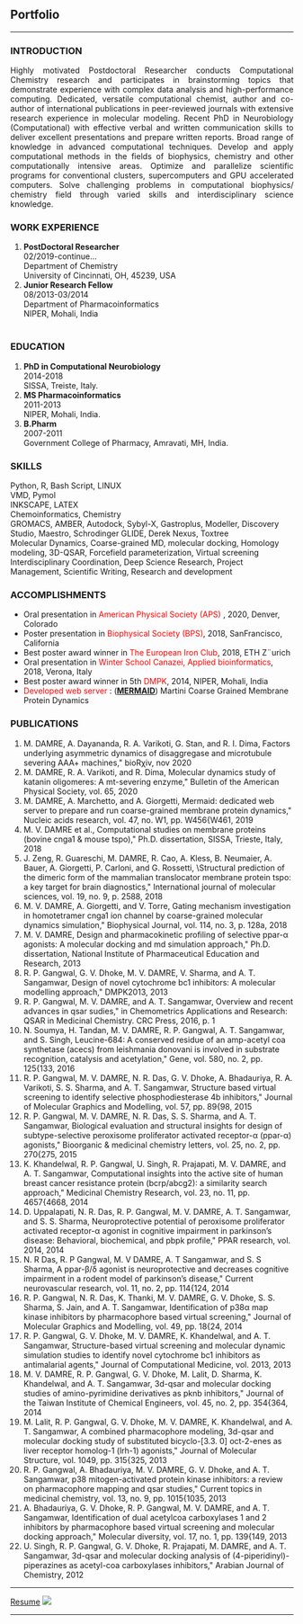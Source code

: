 ## Portfolio

---

### INTRODUCTION 
<p align="justify">Highly motivated Postdoctoral Researcher conducts Computational Chemistry research and participates in brainstorming topics that demonstrate experience with complex data analysis and high-performance computing. Dedicated, versatile computational chemist, author and co-author of international publications in peer-reviewed journals with extensive research experience in molecular modeling. Recent PhD in Neurobiology (Computational) with effective verbal and written communication skills to deliver excellent presentations and prepare written reports. Broad range of knowledge in advanced computational techniques. Develop and apply computational methods in the fields of biophysics, chemistry and other computationally intensive areas. Optimize and parallelize scientific programs for conventional clusters, supercomputers and GPU accelerated computers. Solve challenging problems in computational biophysics/ chemistry field through varied skills and interdisciplinary science knowledge.</p>

### WORK EXPERIENCE
1. **PostDoctoral Researcher**<br>
02/2019-continue...<br>
Department of Chemistry<br>
University of Cincinnati, OH, 45239, USA<br>
2. **Junior Research Fellow**<br>
08/2013-03/2014<br>
Department of Pharmacoinformatics<br>
NIPER, Mohali, India<br><br>

### EDUCATION
1. **PhD in Computational Neurobiology**<br>
   2014-2018<br>
   SISSA, Treiste, Italy.<br>
2. **MS Pharmacoinformatics**<br>
   2011-2013<br>
   NIPER, Mohali, India.<br>
3. **B.Pharm**<br>
   2007-2011<br>
   Government College of Pharmacy, Amravati, MH, India.<br>

### SKILLS
Python, R, Bash Script, LINUX<br>
VMD, Pymol<br>
INKSCAPE, LATEX<br>
Chemoinformatics, Chemistry<br>
GROMACS, AMBER, Autodock, Sybyl-X, Gastroplus, Modeller, Discovery Studio, Maestro, Schrodinger GLIDE, Derek Nexus, Toxtree<br>
Molecular Dynamics, Coarse-grained MD, molecular docking, Homology modeling, 3D-QSAR, Forcefield parameterization, Virtual screening <br>
Interdisciplinary Coordination, Deep Science Research, Project Management, Scientific Writing, Research and development<br>

### ACCOMPLISHMENTS
- Oral presentation in <span style="color: red;"> American Physical Society (APS) </span>, 2020, Denver, Colorado<br>
- Poster presentation in <span style="color: red;">Biophysical Society (BPS)</span>, 2018, SanFrancisco, California<br>
- Best poster award winner in <span style="color: red;">The European Iron Club</span>, 2018, ETH Z¨urich<br>
- Oral presentation in <span style="color: red;">Winter School Canazei, Applied bioinformatics</span>, 2018, Verona, Italy<br>
- Best poster award winner in 5th <span style="color: red;">DMPK</span>, 2014, NIPER, Mohali, India<br>
- <span style="color: red;">Developed web server</span> : (**<a href="https://molsim.sci.univr.it/mangesh/index.php" target="_blank">MERMAID</a>**) Martini Coarse Grained Membrane Protein Dynamics<br>

### PUBLICATIONS
1. M. DAMRE, A. Dayananda, R. A. Varikoti, G. Stan, and R. I. Dima, Factors underlying asymmetric dynamics of disaggregase and microtubule severing AAA+ machines," bioRχiv, nov 2020<br>
2. M. DAMRE, R. A. Varikoti, and R. Dima, Molecular dynamics study of katanin oligomeres: A mt-severing enzyme," Bulletin of the American Physical Society, vol. 65, 2020<br>
3. M. DAMRE, A. Marchetto, and A. Giorgetti, Mermaid: dedicated web server to prepare and run coarse-grained membrane protein dynamics," Nucleic acids research, vol. 47, no. W1, pp. W456{W461, 2019<br>
4. M. V. DAMRE et al., Computational studies on membrane proteins (bovine cnga1 & mouse tspo)," Ph.D. dissertation, SISSA, Trieste, Italy, 2018<br>
5. J. Zeng, R. Guareschi, M. DAMRE, R. Cao, A. Kless, B. Neumaier, A. Bauer, A. Giorgetti, P. Carloni, and G. Rossetti, \Structural prediction of the dimeric form of the mammalian translocator membrane protein tspo: a key target for brain diagnostics," International journal of molecular sciences, vol. 19, no. 9, p. 2588, 2018<br>
6. M. V. DAMRE, A. Giorgetti, and V. Torre, Gating mechanism investigation in homotetramer cnga1 ion channel by coarse-grained molecular dynamics simulation," Biophysical Journal, vol. 114, no. 3, p. 128a, 2018<br>
7. M. V. DAMRE, Design and pharmacokinetic profiling of selective ppar-α agonists: A molecular docking and md simulation approach," Ph.D. dissertation, National Institute of Pharmaceutical Education and Research, 2013<br>
8. R. P. Gangwal, G. V. Dhoke, M. V. DAMRE, V. Sharma, and A. T. Sangamwar, Design of novel cytochrome bc1 inhibitors: A molecular modelling approach," DMPK2013, 2013<br>
9. R. P. Gangwal, M. V. DAMRE, and A. T. Sangamwar, Overview and recent advances in qsar sudies," in Chemometrics Applications and Research: QSAR in Medicinal Chemistry. CRC Press, 2016, p. 1<br>
10. N. Soumya, H. Tandan, M. V. DAMRE, R. P. Gangwal, A. T. Sangamwar, and S. Singh, Leucine-684: A conserved residue of an amp-acetyl coa synthetase (acecs) from leishmania donovani is involved in substrate recognition, catalysis and acetylation," Gene, vol. 580, no. 2, pp. 125{133, 2016<br>
11. R. P. Gangwal, M. V. DAMRE, N. R. Das, G. V. Dhoke, A. Bhadauriya, R. A. Varikoti, S. S. Sharma, and A. T. Sangamwar, Structure based virtual screening to identify selective phosphodiesterase 4b inhibitors," Journal of Molecular Graphics and Modelling, vol. 57, pp. 89{98, 2015<br>
12. R. P. Gangwal, M. V. DAMRE, N. R. Das, S. S. Sharma, and A. T. Sangamwar, Biological evaluation and structural insights for design of subtype-selective peroxisome proliferator activated receptor-α (ppar-α) agonists," Bioorganic & medicinal chemistry letters, vol. 25, no. 2, pp. 270{275, 2015<br>
13. K. Khandelwal, R. P. Gangwal, U. Singh, R. Prajapati, M. V. DAMRE, and A. T. Sangamwar, Computational insights into the active site of human breast cancer resistance protein (bcrp/abcg2): a similarity search approach," Medicinal Chemistry Research, vol. 23, no. 11, pp. 4657{4668, 2014<br>
14. D. Uppalapati, N. R. Das, R. P. Gangwal, M. V. DAMRE, A. T. Sangamwar, and S. S. Sharma, Neuroprotective potential of peroxisome proliferator activated receptor-α agonist in cognitive impairment in parkinson’s disease: Behavioral, biochemical, and pbpk profile," PPAR research, vol. 2014, 2014<br>
15. N. R Das, R. P Gangwal, M. V DAMRE, A. T Sangamwar, and S. S Sharma, A ppar-β/δ agonist is neuroprotective and decreases cognitive impairment in a rodent model of parkinson’s disease," Current neurovascular research, vol. 11, no. 2, pp. 114{124, 2014<br>
16. R. P. Gangwal, N. R. Das, K. Thanki, M. V. DAMRE, G. V. Dhoke, S. S. Sharma, S. Jain, and A. T. Sangamwar, Identification of p38α map kinase inhibitors by pharmacophore based virtual screening," Journal of Molecular Graphics and Modelling, vol. 49, pp. 18{24, 2014<br>
17. R. P. Gangwal, G. V. Dhoke, M. V. DAMRE, K. Khandelwal, and A. T. Sangamwar, Structure-based virtual screening and molecular dynamic simulation studies to identify novel cytochrome bc1 inhibitors as antimalarial agents," Journal of Computational Medicine, vol. 2013, 2013<br>
18. M. V. DAMRE, R. P. Gangwal, G. V. Dhoke, M. Lalit, D. Sharma, K. Khandelwal, and A. T. Sangamwar, 3d-qsar and molecular docking studies of amino-pyrimidine derivatives as pknb inhibitors," Journal of the Taiwan Institute of Chemical Engineers, vol. 45, no. 2, pp. 354{364, 2014<br>
19. M. Lalit, R. P. Gangwal, G. V. Dhoke, M. V. DAMRE, K. Khandelwal, and A. T. Sangamwar, A combined pharmacophore modeling, 3d-qsar and molecular docking study of substituted bicyclo-[3.3. 0] oct-2-enes as liver receptor homolog-1 (lrh-1) agonists," Journal of Molecular Structure, vol. 1049, pp. 315{325, 2013<br>
20. R. P. Gangwal, A. Bhadauriya, M. V. DAMRE, G. V. Dhoke, and A. T. Sangamwar, p38 mitogen-activated protein kinase inhibitors: a review on pharmacophore mapping and qsar studies," Current topics in medicinal chemistry, vol. 13, no. 9, pp. 1015{1035, 2013<br>
21. A. Bhadauriya, G. V. Dhoke, R. P. Gangwal, M. V. DAMRE, and A. T. Sangamwar, Identification of dual acetylcoa carboxylases 1 and 2 inhibitors by pharmacophore based virtual screening and molecular docking approach," Molecular diversity, vol. 17, no. 1, pp. 139{149, 2013<br>
22. U. Singh, R. P. Gangwal, G. V. Dhoke, R. Prajapati, M. DAMRE, and A. T. Sangamwar, 3d-qsar and molecular docking analysis of (4-piperidinyl)-piperazines as acetyl-coa carboxylases inhibitors," Arabian Journal of Chemistry, 2012<br>

---
[Resume](/pdf/Mangesh_Damre_Resume.pdf)
<img src="images/resume-logo?raw=true"/>

---
<!-- Remove above link if you don't want to attibute -->
